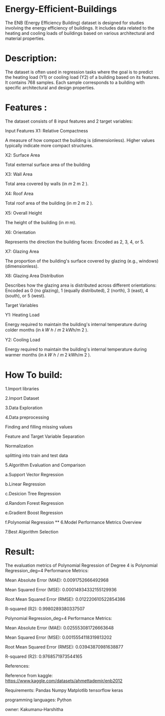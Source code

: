 # Energy-Efficient-Buildings

The ENB (Energy Efficiency Building) dataset is designed for studies involving the energy efficiency of buildings. It includes data related to the heating and cooling loads of buildings based on various architectural and material properties.

# Description:
The dataset is often used in regression tasks where the goal is to predict the heating load (Y1) or cooling load (Y2) of a building based on its features.
It contains 768 samples.
Each sample corresponds to a building with specific architectural and design properties.
# Features :
The dataset consists of 8 input features and 2 target variables:

Input Features
X1: Relative Compactness 

A measure of how compact the building is (dimensionless).
Higher values typically indicate more compact structures.

X2: Surface Area

Total external surface area of the building 

X3: Wall Area

Total area covered by walls (in 
𝑚
2
m 
2
 ).
 
X4: Roof Area

Total roof area of the building (in 
𝑚
2
m 
2
 ).
 
X5: Overall Height

The height of the building (in 
𝑚
m).

X6: Orientation

Represents the direction the building faces:
Encoded as 2, 3, 4, or 5.

X7: Glazing Area

The proportion of the building's surface covered by glazing (e.g., windows) (dimensionless).

X8: Glazing Area Distribution

Describes how the glazing area is distributed across different orientations:
Encoded as 0 (no glazing), 1 (equally distributed), 2 (north), 3 (east), 4 (south), or 5 (west).

Target Variables

Y1: Heating Load

Energy required to maintain the building's internal temperature during colder months (in 
𝑘
𝑊
ℎ
/
𝑚
2
kWh/m 
2
 ).
 
Y2: Cooling Load

Energy required to maintain the building's internal temperature during warmer months (in 
𝑘
𝑊
ℎ
/
𝑚
2
kWh/m 
2
 ).
# How To build:

1.Import libraries

2.Import Dataset

3.Data Exploration

4.Data preprocessing

Finding and filling missing values

Feature and Target Variable Separation

Normalization

splitting into train and test data

5.Algorithm Evaluation and Comparison

  a.Support Vector Regression

  b.Linear Regression

  c.Desicion Tree Regression

  d.Random Forest Regression

  e.Gradient Boost Regression

  f.Polynomial Regression **
6.Model Performance Metrics Overview

7.Best Algorithm Selection
  
 # Result:
 The evaluation metrics of Polynomial Regression of Degree 4 is Polynomial Regression_deg=4 Performance Metrics:

Mean Absolute Error (MAE): 0.0091752666492968

Mean Squared Error (MSE): 0.00014934332155129936

Root Mean Squared Error (RMSE): 0.012220610522854386

R-squared (R2): 0.9980289380337507

Polynomial Regression_deg=4 Performance Metrics:

Mean Absolute Error (MAE): 0.025553081726663648

Mean Squared Error (MSE): 0.0015554118319813202

Root Mean Squared Error (RMSE): 0.03943870981638877

R-squared (R2): 0.9768571973544165

References:

Reference from kaggle: https://www.kaggle.com/datasets/ahmettademir/enb2012

Requirements:
Pandas
Numpy
Matplotlib 
tensorflow 
keras

programming languages:
Python

owner:
Kakumanu-Harshitha
